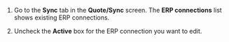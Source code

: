 <!-- markdownlint-disable-file MD041 -->
1. Go to the **Sync** tab in the **Quote/Sync** screen. The **ERP connections** list shows existing ERP connections.

1. Uncheck the **Active** box for the ERP connection you want to edit.

